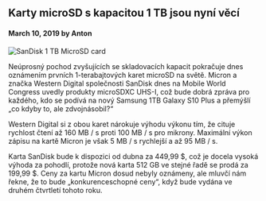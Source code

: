 ## Karty microSD s kapacitou 1 TB jsou nyní věcí

#### March 10, 2019 by Anton

![SanDisk 1 TB MicroSD card](https://i.imgur.com/2AjhBWy.png)

Neúprosný pochod zvyšujících se skladovacích kapacit pokračuje dnes oznámením prvních 1-terabajtových karet microSD na světě. Micron a značka Western Digital společnosti SanDisk dnes na Mobile World Congress uvedly produkty microSDXC UHS-I, což bude dobrá zpráva pro každého, kdo se podívá na nový Samsung 1TB Galaxy S10 Plus a přemýšlí „co kdyby to, ale zdvojnásobil?“

Western Digital si z obou karet nárokuje výhodu výkonu tím, že cituje rychlost čtení až 160 MB / s proti 100 MB / s pro mikrony. Maximální výkon zápisu na kartě Micron je však 5 MB / s rychlejší a až 95 MB / s.

Karta SanDisk bude k dispozici od dubna za 449,99 $, což je docela vysoká výhoda za pohodlí, protože nová karta 512 GB ve stejné řadě se prodá za 199,99 $. Ceny za kartu Micron dosud nebyly oznámeny, ale mluvčí nám řekne, že to bude „konkurenceschopné ceny“, když bude vydána ve druhém čtvrtletí tohoto roku.